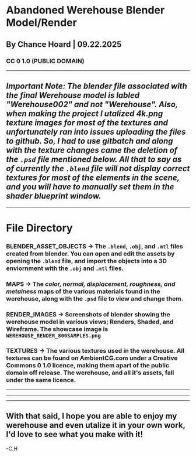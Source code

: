# Abandoned Werehouse Blender Model/Render
## By Chance Hoard | 09.22.2025
### CC 0 1.0 (PUBLIC DOMAIN)
---
## *Important Note: The blender file associated with the final Werehouse model is labled "Werehouse002" and not "Werehouse". Also, when making the project I utalized 4k.png texture images for most of the textures and unfortunately ran into issues uploading the files to github. So, I had to use gitbatch and along with the texture changes came the deletion of the `.psd` file mentioned below. All that to say as of currently the `.blend` file will not display correct textures for most of the elements in the scene, and you will have to manually set them in the shader blueprint window.*
---
# File Directory
### **BLENDER_ASSET_OBJECTS** -> The `.blend`, `.obj`, and `.mtl` files created from blender. You can open and edit the assets by opening the `.blend` file, and import the objects into a 3D enviornment with the `.obj` and `.mtl` files.
### **MAPS** -> The *color, normal, displacement, roughness, and metalness* maps of the various materials found in the werehouse, along with the `.psd` file to view and change them.
### **RENDER_IMAGES** -> Screenshots of blender showing the werehouse model in various views; Renders, Shaded, and Wireframe. The showcase image is `WEREHOUSE_RENDER_800SAMPLES.png`
### **TEXTURES** -> The various textures used in the werehouse. All textures can be found on AmbientCG.com under a Creative Commons 0 1.0 licence, making them apart of the public domain off release. The werehouse, and all it's assets, fall under the same licence.
---
---
---
## With that said, I hope you are able to enjoy my werehouse and even utalize it in your own work, I'd love to see what you make with it!
-C.H

